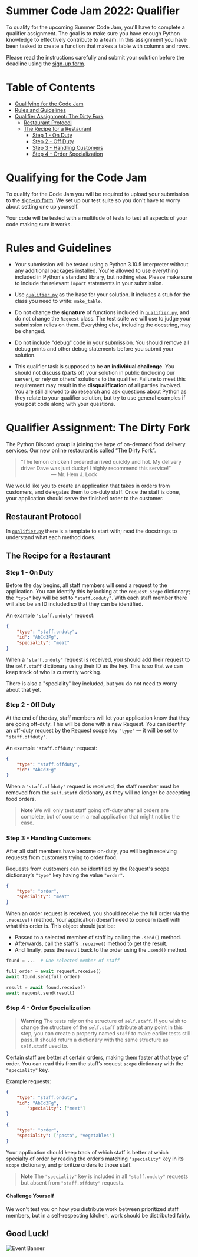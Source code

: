 # Summer Code Jam 2022: Qualifier

To qualify for the upcoming Summer Code Jam, you'll have to complete a qualifier assignment. The goal is to make sure you have enough Python knowledge to effectively contribute to a team. In this assignment you have been tasked to create a function that makes a table with columns and rows.

Please read the instructions carefully and submit your solution before the deadline using the [sign-up form](https://forms.pythondiscord.com).

# Table of Contents

- [Qualifying for the Code Jam](#qualifying-for-the-code-jam)
- [Rules and Guidelines](#rules-and-guidelines)
- [Qualifier Assignment: The Dirty Fork](#qualifier-assignment-the-dirty-fork)
  - [Restaurant Protocol](#restaurant-protocol)
  - [The Recipe for a Restaurant](#the-recipe-for-a-restaurant)
    - [Step 1 - On Duty](#step-1---on-duty)
    - [Step 2 - Off Duty](#step-2---off-duty)
    - [Step 3 - Handling Customers](#step-3---handling-customers)
    - [Step 4 - Order Specialization](#step-4---order-specialization)

# Qualifying for the Code Jam

To qualify for the Code Jam you will be required to upload your submission to the [sign-up form](https://forms.pythondiscord.com).
We set up our test suite so you don't have to worry about setting one up yourself.

Your code will be tested with a multitude of tests to test all aspects of your code making sure it works.

# Rules and Guidelines

- Your submission will be tested using a Python 3.10.5 interpreter without any additional packages installed. You're allowed to use everything included in Python's standard library, but nothing else. Please make sure to include the relevant `import` statements in your submission.

- Use [`qualifier.py`](qualifier/qualifier.py) as the base for your solution. It includes a stub for the class you need to write: `make_table`.

- Do not change the **signature** of functions included in [`qualifier.py`](qualifier/qualifier.py), and do not change the `Request` class. The test suite we will use to judge your submission relies on them. Everything else, including the docstring, may be changed.

- Do not include "debug" code in your submission. You should remove all debug prints and other debug statements before you submit your solution.

- This qualifier task is supposed to be **an individual challenge**. You should not discuss (parts of) your solution in public (including our server), or rely on others' solutions to the qualifier. Failure to meet this requirement may result in the **disqualification** of all parties involved. You are still allowed to do research and ask questions about Python as they relate to your qualifier solution, but try to use general examples if you post code along with your questions.


# Qualifier Assignment: The Dirty Fork

The Python Discord group is joining the hype of on-demand food delivery services. Our new online restaurant is called “The Dirty Fork”. 
> “The lemon chicken I ordered arrived quickly and hot. My delivery driver Dave was just ducky! I highly recommend this service!”
>⠀⠀⠀⠀⠀⠀⠀⠀— Mr. Hem J. Lock

We would like you to create an application that takes in orders from customers, and delegates them to on-duty staff. Once the staff is done, your application should serve the finished order to the customer.

## Restaurant Protocol
In [`qualifier.py`](qualifier/qualifier.py) there is a template to start with; read the docstrings to understand what each method does.

## The Recipe for a Restaurant
### Step 1 - On Duty
Before the day begins, all staff members will send a request to the application. You can identify this by looking at the `request.scope` dictionary; the `"type"` key will be set to `"staff.onduty"`. With each staff member there will also be an ID included so that they can be identified.

An example `"staff.onduty"` request:
```json
{
	"type": "staff.onduty",
	"id": "AbCd3Fg",
	"speciality": "meat"
}
```

When a `"staff.onduty"` request is received, you should add their request to the `self.staff` dictionary using their ID as the key. This is so that we can keep track of who is currently working.

There is also a "speciality" key included, but you do not need to worry about that yet.

### Step 2 - Off Duty
At the end of the day, staff members will let your application know that they are going off-duty. This will be done with a new Request. You can identify an off-duty request by the Request scope key `"type"` — it will be set to `"staff.offduty"`. 

An example `"staff.offduty"` request:
```json
{
	"type": "staff.offduty",
	"id": "AbCd3Fg"
}
```

When a `"staff.offduty"` request is received, the staff member must be removed from the `self.staff` dictionary, as they will no longer be accepting food orders.

> **Note**
> We will only test staff going off-duty after all orders are complete, but of course in a real application that might not be the case.

### Step 3 - Handling Customers
After all staff members have become on-duty, you will begin receiving requests from customers trying to order food.

Requests from customers can be identified by the Request's scope dictionary’s `"type"` key having the value `"order"`. 
```json
{
	"type": "order",
	"speciality": "meat"
}
```

When an order request is received, you should receive the full order via the `.receive()` method. Your application doesn’t need to concern itself with what this order is. This object should just be:
- Passed to a selected member of staff by calling the `.send()` method. 
- Afterwards, call the staff’s `.receive()` method to get the result.
- And finally, pass the result back to the order using the `.send()` method.

```python
found = ...  # One selected member of staff

full_order = await request.receive()
await found.send(full_order)

result = await found.receive()
await request.send(result)
```

### Step 4 - Order Specialization
> **Warning**
> The tests rely on the structure of `self.staff`. If you wish to change the structure of the `self.staff` attribute at any point in this step, you can create a property named `staff` to make earlier tests still pass. It should return a dictionary with the same structure as `self.staff` used to.

Certain staff are better at certain orders, making them faster at that type of order. You can read this from the staff’s request `scope` dictionary with the `"speciality"` key.

Example requests:
```json
{
	"type": "staff.onduty",
	"id": "AbCd3Fg",
        "speciality": ["meat"]
}
```

```json
{
	"type": "order",
	"speciality": ["pasta", "vegetables"]
}
```

Your application should keep track of which staff is better at which specialty of order by reading the order’s matching `"speciality"` key in its `scope` dictionary, and prioritize orders to those staff.

> **Note**
> The `"speciality"` key is included in all `"staff.onduty"` requests but absent from `"staff.offduty"` requests.

#### Challenge Yourself
We won't test you on how you distribute work between prioritized staff members, but in a self-respecting kitchen, work should be distributed fairly.


## Good Luck!

![Event Banner](https://github.com/python-discord/branding/blob/main/jams/summer_code_jam_2022/site_banner.png?raw=true)
